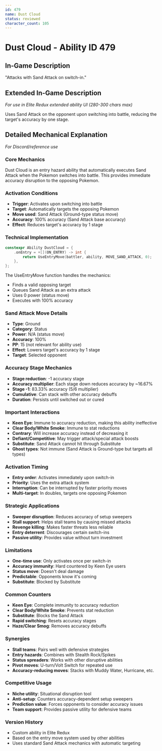 ```yaml
---
id: 479
name: Dust Cloud
status: reviewed
character_count: 105
---
```


# Dust Cloud - Ability ID 479

## In-Game Description
"Attacks with Sand Attack on switch-in."

## Extended In-Game Description
*For use in Elite Redux extended ability UI (280-300 chars max)*

Uses Sand Attack on the opponent upon switching into battle, reducing the target's accuracy by one stage. 

## Detailed Mechanical Explanation
*For Discord/reference use*

### Core Mechanics
Dust Cloud is an entry hazard ability that automatically executes Sand Attack when the Pokemon switches into battle. This provides immediate accuracy disruption to the opposing Pokemon.

### Activation Conditions
- **Trigger**: Activates upon switching into battle
- **Target**: Automatically targets the opposing Pokemon
- **Move used**: Sand Attack (Ground-type status move)
- **Accuracy**: 100% accuracy (Sand Attack base accuracy)
- **Effect**: Reduces target's accuracy by 1 stage

### Technical Implementation
```c
constexpr Ability DustCloud = {
    .onEntry = +[](ON_ENTRY) -> int { 
        return UseEntryMove(battler, ability, MOVE_SAND_ATTACK, 0); 
    },
};
```

The UseEntryMove function handles the mechanics:
- Finds a valid opposing target
- Queues Sand Attack as an extra attack
- Uses 0 power (status move)
- Executes with 100% accuracy

### Sand Attack Move Details
- **Type**: Ground
- **Category**: Status
- **Power**: N/A (status move)
- **Accuracy**: 100%
- **PP**: 15 (not relevant for ability use)
- **Effect**: Lowers target's accuracy by 1 stage
- **Target**: Selected opponent

### Accuracy Stage Mechanics
- **Stage reduction**: -1 accuracy stage
- **Accuracy multiplier**: Each stage down reduces accuracy by ~16.67%
- **Stage -1**: 83.33% accuracy (5/6 multiplier)
- **Cumulative**: Can stack with other accuracy debuffs
- **Duration**: Persists until switched out or cured

### Important Interactions
- **Keen Eye**: Immune to accuracy reduction, making this ability ineffective
- **Clear Body/White Smoke**: Immune to stat reductions
- **Contrary**: Will increase accuracy instead of decreasing it
- **Defiant/Competitive**: May trigger attack/special attack boosts
- **Substitute**: Sand Attack cannot hit through Substitute
- **Ghost types**: Not immune (Sand Attack is Ground-type but targets all types)

### Activation Timing
- **Entry order**: Activates immediately upon switch-in
- **Priority**: Uses the extra attack system
- **Interruption**: Can be interrupted by faster priority moves
- **Multi-target**: In doubles, targets one opposing Pokemon

### Strategic Applications
- **Sweeper disruption**: Reduces accuracy of setup sweepers
- **Stall support**: Helps stall teams by causing missed attacks
- **Revenge killing**: Makes faster threats less reliable
- **Entry deterrent**: Discourages certain switch-ins
- **Passive utility**: Provides value without turn investment

### Limitations
- **One-time use**: Only activates once per switch-in
- **Accuracy immunity**: Hard countered by Keen Eye users
- **Status move**: Doesn't deal damage
- **Predictable**: Opponents know it's coming
- **Substitute**: Blocked by Substitute

### Common Counters
- **Keen Eye**: Complete immunity to accuracy reduction
- **Clear Body/White Smoke**: Prevents stat reduction
- **Substitute**: Blocks the Sand Attack
- **Rapid switching**: Resets accuracy stages
- **Haze/Clear Smog**: Removes accuracy debuffs

### Synergies
- **Stall teams**: Pairs well with defensive strategies
- **Entry hazards**: Combines with Stealth Rock/Spikes
- **Status spreaders**: Works with other disruptive abilities
- **Pivot moves**: U-turn/Volt Switch for repeated use
- **Accuracy-reducing moves**: Stacks with Muddy Water, Hurricane, etc.

### Competitive Usage
- **Niche utility**: Situational disruption tool
- **Anti-setup**: Counters accuracy-dependent setup sweepers
- **Prediction value**: Forces opponents to consider accuracy issues
- **Team support**: Provides passive utility for defensive teams

### Version History
- Custom ability in Elite Redux
- Based on the entry move system used by other abilities
- Uses standard Sand Attack mechanics with automatic targeting